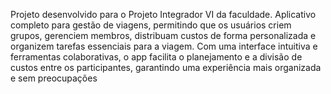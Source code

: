 Projeto desenvolvido para o Projeto Integrador VI da faculdade. Aplicativo completo para gestão de viagens, permitindo que os usuários criem grupos, gerenciem membros, distribuam custos de forma personalizada e organizem tarefas essenciais para a viagem. Com uma interface intuitiva e ferramentas colaborativas, o app facilita o planejamento e a divisão de custos entre os participantes, garantindo uma experiência mais organizada e sem preocupações
